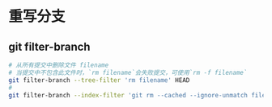# 重写分支

## git filter-branch

```sh
# 从所有提交中删除文件 filename
# 当提交中不包含此文件时，`rm filename`会失败提交，可使用`rm -f filename`
git filter-branch --tree-filter 'rm filename' HEAD
#
git filter-branch --index-filter 'git rm --cached --ignore-unmatch filename' HEAD
```